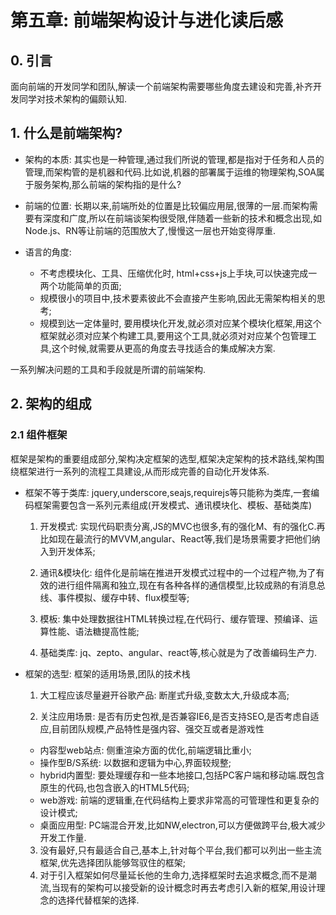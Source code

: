 # 第五章: 前端架构设计与进化读后感

## 0. 引言

面向前端的开发同学和团队,解读一个前端架构需要哪些角度去建设和完善,补齐开发同学对技术架构的偏颇认知.

## 1. 什么是前端架构?

* 架构的本质: 其实也是一种管理,通过我们所说的管理,都是指对于任务和人员的管理,而架构管的是机器和代码.比如说,机器的部署属于运维的物理架构,SOA属于服务架构,那么前端的架构指的是什么?

* 前端的位置: 长期以来,前端所处的位置是比较偏应用层,很薄的一层.而架构需要有深度和广度,所以在前端谈架构很受限,伴随着一些新的技术和概念出现,如Node.js、RN等让前端的范围放大了,慢慢这一层也开始变得厚重.

* 语言的角度:

  * 不考虑模块化、工具、压缩优化时, html+css+js上手块,可以快速完成一两个功能简单的页面;
  * 规模很小的项目中,技术要素彼此不会直接产生影响,因此无需架构相关的思考;
  * 规模到达一定体量时, 要用模块化开发,就必须对应某个模块化框架,用这个框架就必须对应某个构建工具,要用这个工具,就必须对对应某个包管理工具,这个时候,就需要从更高的角度去寻找适合的集成解决方案.

一系列解决问题的工具和手段就是所谓的前端架构.

## 2. 架构的组成

### 2.1 组件框架

框架是架构的重要组成部分,架构决定框架的选型,框架决定架构的技术路线,架构围绕框架进行一系列的流程工具建设,从而形成完善的自动化开发体系.

* 框架不等于类库: jquery,underscore,seajs,requirejs等只能称为类库,一套编码框架需要包含一系列元素组成(开发模式、通讯模块化、模板、基础类库)

  1. 开发模式: 实现代码职责分离,JS的MVC也很多,有的强化M、有的强化C.再比如现在最流行的MVVM,angular、React等,我们是场景需要才把他们纳入到开发体系;

  2. 通讯&模块化: 组件化是前端在推进开发模式过程中的一个过程产物,为了有效的进行组件隔离和独立,现在有各种各样的通信模型,比较成熟的有消息总线、事件模拟、缓存中转、flux模型等;

  3. 模板: 集中处理数据往HTML转换过程,在代码行、缓存管理、预编译、运算性能、语法糖提高性能;

  4. 基础类库: jq、zepto、angular、react等,核心就是为了改善编码生产力.

* 框架的选型: 框架的适用场景,团队的技术栈

  1. 大工程应该尽量避开谷歌产品: 断崖式升级,变数太大,升级成本高;

  2. 关注应用场景: 是否有历史包袱,是否兼容IE6,是否支持SEO,是否考虑自适应,目前团队规模,产品特性是强内容、强交互或者是游戏性

    * 内容型web站点: 侧重渲染方面的优化,前端逻辑比重小;
    * 操作型B/S系统: 以数据和逻辑为中心,界面较规整;
    * hybrid内置型: 要处理缓存和一些本地接口,包括PC客户端和移动端.既包含原生的代码,也包含嵌入的HTML5代码;
    * web游戏: 前端的逻辑重,在代码结构上要求非常高的可管理性和更复杂的设计模式;
    * 桌面应用型: PC端混合开发,比如NW,electron,可以方便做跨平台,极大减少开发工作量.

  3. 没有最好,只有最适合自己,基本上,针对每个平台,我们都可以列出一些主流框架,优先选择团队能够驾驭住的框架;
  4. 对于引入框架如何尽量延长他的生命力,选择框架时去追求概念,而不是潮流,当现有的架构可以接受新的设计概念时再去考虑引入新的框架,用设计理念的选择代替框架的选择. 

